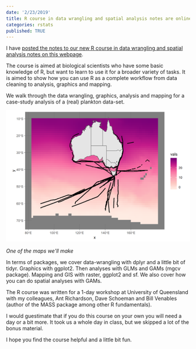 ```yaml
---
date: '2/23/2019'
title: R course in data wrangling and spatial analysis notes are online
categories: rstats
published: TRUE
---
```


I have [posted the notes to our new R course in data wrangling and spatial analysis notes on this webpage](http://www.seascapemodels.org/data/data-wrangling-spatial-course.html).

The course is aimed at biological scientists who have some basic knowledge of R, but want to learn to use it for a broader variety of tasks. It is aimed to show how you can use R as a complete workflow from data cleaning to analysis, graphics and mapping.

We walk through the data wrangling, graphics, analysis and mapping for a case-study analysis of a (real) plankton data-set.

<div style="float:left;">
<img src="/data/images-spatial-tidyverse-course/unnamed-chunk-73-1.png">
<p><em>One of the maps we'll make</em></p>
</div>

In terms of packages, we cover data-wrangling with dplyr and a little bit of tidyr. Graphics with ggplot2. Then analyses with GLMs and GAMs (mgcv package). Mapping and GIS with raster, ggplot2 and sf. We also cover how you can do spatial analyses with GAMs.

The R course was written for a 1-day workshop at University of Queensland with my colleagues, Ant Richardson, Dave Schoeman and Bill Venables (author of the MASS package among other R fundamentals).

I would guestimate that if you do this course on your own you will need a day or a bit more. It took us a whole day in class, but we skipped a lot of the bonus material.

I hope you find the course helpful and a little bit fun.
